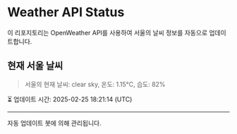 
# Weather API Status

이 리포지토리는 OpenWeather API를 사용하여 서울의 날씨 정보를 자동으로 업데이트합니다.

## 현재 서울 날씨
> 서울의 현재 날씨: clear sky, 온도: 1.15°C, 습도: 82%

⏳ 업데이트 시간: 2025-02-25 18:21:14 (UTC)

---
자동 업데이트 봇에 의해 관리됩니다.
